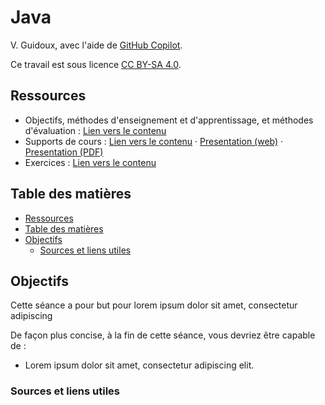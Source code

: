 # Java

V. Guidoux, avec l'aide de
[GitHub Copilot](https://github.com/features/copilot).

Ce travail est sous licence [CC BY-SA 4.0][licence].

## Ressources

- Objectifs, méthodes d'enseignement et d'apprentissage, et méthodes
  d'évaluation : [Lien vers le contenu](..)
- Supports de cours : [Lien vers le contenu](../01-supports-de-cours/README.md)
  ·
  [Presentation (web)](https://HEIG-VD-Prog-Course.github.io/HEIG-VD-ProgIM-Course/04.01-java/01-supports-de-cours/index.html)
  ·
  [Presentation (PDF)](https://HEIG-VD-Prog-Course.github.io/HEIG-VD-ProgIM-Course/04.01-java/01-supports-de-cours/04.01-java-presentation.pdf)
- Exercices : [Lien vers le contenu](../02-exercices/README.md)

## Table des matières

- [Ressources](#ressources)
- [Table des matières](#table-des-matières)
- [Objectifs](#objectifs)
  - [Sources et liens utiles](#sources-et-liens-utiles)

## Objectifs

Cette séance a pour but pour lorem ipsum dolor sit amet, consectetur adipiscing

De façon plus concise, à la fin de cette séance, vous devriez être capable de :

- Lorem ipsum dolor sit amet, consectetur adipiscing elit.

### Sources et liens utiles

[licence]:
	https://github.com/HEIG-VD-Prog-Course/HEIG-VD-ProgIM-Course/blob/main/LICENSE.md

